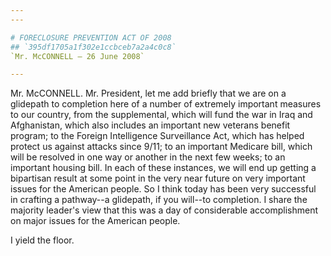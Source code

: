 ```yaml
---
---

# FORECLOSURE PREVENTION ACT OF 2008
## `395df1705a1f302e1ccbceb7a2a4c0c8`
`Mr. McCONNELL — 26 June 2008`

---
```



Mr. McCONNELL. Mr. President, let me add briefly that we are on a 
glidepath to completion here of a number of extremely important 
measures to our country, from the supplemental, which will fund the war 
in Iraq and Afghanistan, which also includes an important new veterans 
benefit program; to the Foreign Intelligence Surveillance Act, which 
has helped protect us against attacks since 9/11; to an important 
Medicare bill, which will be resolved in one way or another in the next 
few weeks; to an important housing bill. In each of these instances, we 
will end up getting a bipartisan result at some point in the very near 
future on very important issues for the American people. So I think 
today has been very successful in crafting a pathway--a glidepath, if 
you will--to completion. I share the majority leader's view that this 
was a day of considerable accomplishment on major issues for the 
American people.

I yield the floor.